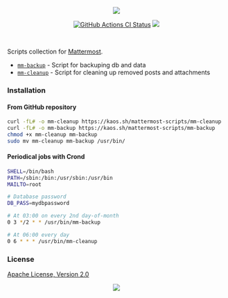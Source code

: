 <p align="center"><a href="#readme"><img src="https://gh.kaos.st/mattermost-scripts.svg"/></a></p>

<p align="center">
  <a href="https://kaos.sh/w/mattermost-scripts/ci"><img src="https://kaos.sh/w/mattermost-scripts/ci.svg" alt="GitHub Actions CI Status" /></a>
  <a href="#license"><img src="https://gh.kaos.st/apache2.svg"></a>
</p>

<br/>

Scripts collection for [Mattermost](https://mattermost.com).

* [`mm-backup`](mm-backup) - Script for backuping db and data
* [`mm-cleanup`](mm-cleanup) - Script for cleaning up removed posts and attachments

### Installation

#### From GitHub repository

```bash
curl -fL# -o mm-cleanup https://kaos.sh/mattermost-scripts/mm-cleanup
curl -fL# -o mm-backup https://kaos.sh/mattermost-scripts/mm-backup
chmod +x mm-cleanup mm-backup
sudo mv mm-cleanup mm-backup /usr/bin/
```

#### Periodical jobs with Crond

```bash
SHELL=/bin/bash
PATH=/sbin:/bin:/usr/sbin:/usr/bin
MAILTO=root

# Database password
DB_PASS=mydbpassword

# At 03:00 on every 2nd day-of-month
0 3 */2 * * /usr/bin/mm-backup

# At 06:00 every day
0 6 * * * /usr/bin/mm-cleanup
```

### License

[Apache License, Version 2.0](https://www.apache.org/licenses/LICENSE-2.0)

<p align="center"><a href="https://essentialkaos.com"><img src="https://gh.kaos.st/ekgh.svg"/></a></p>
